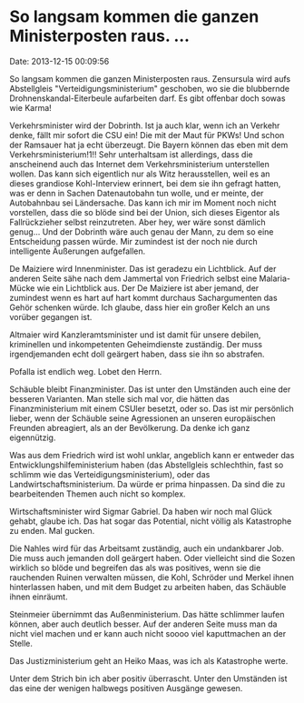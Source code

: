 So langsam kommen die ganzen Ministerposten raus. \...
======================================================

Date: 2013-12-15 00:09:56

So langsam kommen die ganzen Ministerposten raus. Zensursula wird aufs
Abstellgleis \"Verteidigungsministerium\" geschoben, wo sie die
blubbernde Drohnenskandal-Eiterbeule aufarbeiten darf. Es gibt offenbar
doch sowas wie Karma!

Verkehrsminister wird der Dobrinth. Ist ja auch klar, wenn ich an
Verkehr denke, fällt mir sofort die CSU ein! Die mit der Maut für PKWs!
Und schon der Ramsauer hat ja echt überzeugt. Die Bayern können das eben
mit dem Verkehrsministerium!1!! Sehr unterhaltsam ist allerdings, dass
die anscheinend auch das Internet dem Verkehrsministerium unterstellen
wollen. Das kann sich eigentlich nur als Witz herausstellen, weil es an
dieses grandiose Kohl-Interview erinnert, bei dem sie ihn gefragt
hatten, was er denn in Sachen Datenautobahn tun wolle, und er meinte,
der Autobahnbau sei Ländersache. Das kann ich mir im Moment noch nicht
vorstellen, dass die so blöde sind bei der Union, sich dieses Eigentor
als Fallrückzieher selbst reinzutreten. Aber hey, wer wäre sonst dämlich
genug\... Und der Dobrinth wäre auch genau der Mann, zu dem so eine
Entscheidung passen würde. Mir zumindest ist der noch nie durch
intelligente Äußerungen aufgefallen.

De Maiziere wird Innenminister. Das ist geradezu ein Lichtblick. Auf der
anderen Seite sähe nach dem Jammertal von Friedrich selbst eine
Malaria-Mücke wie ein Lichtblick aus. Der De Maiziere ist aber jemand,
der zumindest wenn es hart auf hart kommt durchaus Sachargumenten das
Gehör schenken würde. Ich glaube, dass hier ein großer Kelch an uns
vorüber gegangen ist.

Altmaier wird Kanzleramtsminister und ist damit für unsere debilen,
kriminellen und inkompetenten Geheimdienste zuständig. Der muss
irgendjemanden echt doll geärgert haben, dass sie ihn so abstrafen.

Pofalla ist endlich weg. Lobet den Herrn.

Schäuble bleibt Finanzminister. Das ist unter den Umständen auch eine
der besseren Varianten. Man stelle sich mal vor, die hätten das
Finanzministerium mit einem CSUler besetzt, oder so. Das ist mir
persönlich lieber, wenn der Schäuble seine Agressionen an unseren
europäischen Freunden abreagiert, als an der Bevölkerung. Da denke ich
ganz eigennützig.

Was aus dem Friedrich wird ist wohl unklar, angeblich kann er entweder
das Entwicklungshilfeministerium haben (das Abstellgleis schlechthin,
fast so schlimm wie das Verteidigungsministerium), oder das
Landwirtschaftsministerium. Da würde er prima hinpassen. Da sind die zu
bearbeitenden Themen auch nicht so komplex.

Wirtschaftsminister wird Sigmar Gabriel. Da haben wir noch mal Glück
gehabt, glaube ich. Das hat sogar das Potential, nicht völlig als
Katastrophe zu enden. Mal gucken.

Die Nahles wird für das Arbeitsamt zuständig, auch ein undankbarer Job.
Die muss auch jemanden doll geärgert haben. Oder vielleicht sind die
Sozen wirklich so blöde und begreifen das als was positives, wenn sie
die rauchenden Ruinen verwalten müssen, die Kohl, Schröder und Merkel
ihnen hinterlassen haben, und mit dem Budget zu arbeiten haben, das
Schäuble ihnen einräumt.

Steinmeier übernimmt das Außenministerium. Das hätte schlimmer laufen
können, aber auch deutlich besser. Auf der anderen Seite muss man da
nicht viel machen und er kann auch nicht soooo viel kaputtmachen an der
Stelle.

Das Justizministerium geht an Heiko Maas, was ich als Katastrophe werte.

Unter dem Strich bin ich aber positiv überrascht. Unter den Umständen
ist das eine der wenigen halbwegs positiven Ausgänge gewesen.
